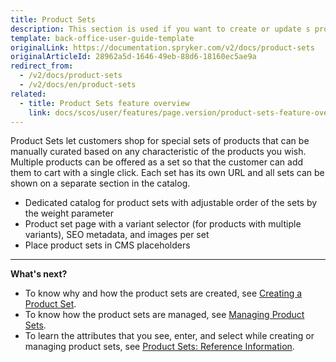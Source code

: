 ```yaml
---
title: Product Sets
description: This section is used if you want to create or update s product set based on specific relations, as well as activate or deactivate them in the Back Office.
template: back-office-user-guide-template
originalLink: https://documentation.spryker.com/v2/docs/product-sets
originalArticleId: 28962a5d-1646-49eb-88d6-18160ec5ae9a
redirect_from:
  - /v2/docs/product-sets
  - /v2/docs/en/product-sets
related:
  - title: Product Sets feature overview
    link: docs/scos/user/features/page.version/product-sets-feature-overview.html
---
```


Product Sets let customers shop for special sets of products that can be manually curated based on any characteristic of the products you wish.
Multiple products can be offered as a set so that the customer can add them to cart with a single click. Each set has its own URL and all sets can be shown on a separate section in the catalog.

* Dedicated catalog for product sets with adjustable order of the sets by the weight parameter
* Product set page with a variant selector (for products with multiple variants), SEO metadata, and images per set
* Place product sets in CMS placeholders

***
**What's next?**

* To know why and how the product sets are created, see [Creating a Product Set](/docs/scos/user/back-office-user-guides/{{page.version}}/merchandising/product-sets/creating-product-sets.html).
* To know how the product sets are managed, see [Managing Product Sets](/docs/scos/user/back-office-user-guides/{{page.version}}/merchandising/product-sets/managing-product-sets.html).
* To learn the attributes that you see, enter, and select while creating or managing product sets, see [Product Sets: Reference Information](/docs/scos/user/back-office-user-guides/{{page.version}}/merchandising/product-sets/references/product-sets-reference-information.html).

